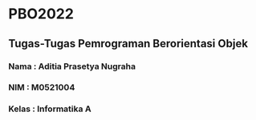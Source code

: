 # PBO2022
## Tugas-Tugas Pemrograman Berorientasi Objek


### Nama  : Aditia Prasetya Nugraha

### NIM   : M0521004

### Kelas : Informatika A

